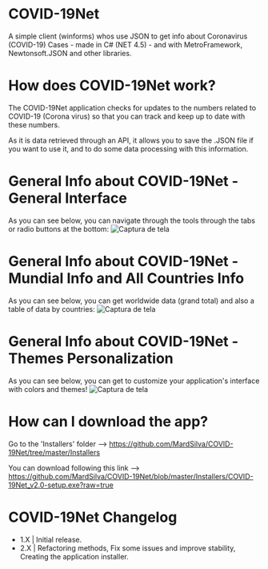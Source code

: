 # COVID-19Net
A simple client (winforms) whos use JSON to get info about Coronavirus (COVID-19) Cases - made in C# (NET 4.5) - and with MetroFramework, Newtonsoft.JSON and other libraries. 

# How does COVID-19Net work?
The COVID-19Net application checks for updates to the numbers related to COVID-19 (Corona virus) so that you can track and keep up to date with these numbers.

As it is data retrieved through an API, it allows you to save the .JSON file if you want to use it, and to do some data processing with this information.

# General Info about COVID-19Net - General Interface
As you can see below, you can navigate through the tools through the tabs or radio buttons at the bottom:
![Captura de tela](https://github.com/MardSilva/COVID-19Net/blob/master/screenshots/interface.gif)

# General Info about COVID-19Net - Mundial Info and All Countries Info
As you can see below, you can get worldwide data (grand total) and also a table of data by countries:
![Captura de tela](https://github.com/MardSilva/COVID-19Net/blob/master/screenshots/tools.gif)

# General Info about COVID-19Net - Themes Personalization
As you can see below, you can get to customize your application's interface with colors and themes!
![Captura de tela](https://github.com/MardSilva/COVID-19Net/blob/master/screenshots/themes.gif)

# How can I download the app?
Go to the 'Installers' folder --> https://github.com/MardSilva/COVID-19Net/tree/master/Installers

You can download following this link --> https://github.com/MardSilva/COVID-19Net/blob/master/Installers/COVID-19Net_v2.0-setup.exe?raw=true

# COVID-19Net Changelog
 - 1.X | Initial release.
 - 2.X | Refactoring methods, Fix some issues and improve stability, Creating the application installer.
